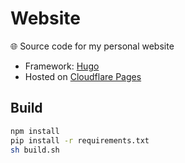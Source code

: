# Website
🌐 Source code for my personal website

* Framework: [Hugo](https://gohugo.io)
* Hosted on [Cloudflare Pages](https://pages.cloudflare.com)

## Build
```bash
npm install
pip install -r requirements.txt
sh build.sh
```
